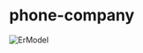 # phone-company

![ErModel](https://cloud.githubusercontent.com/assets/27305820/24996353/39f7f328-203b-11e7-9081-110db10bc7d4.jpg
)
